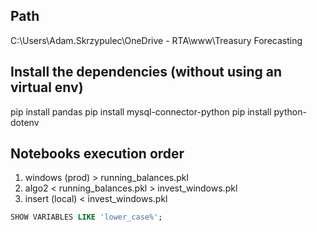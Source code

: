 ## Path
C:\Users\Adam.Skrzypulec\OneDrive - RTA\www\Treasury Forecasting


## Install the dependencies (without using an virtual env)
pip install pandas
pip install mysql-connector-python
pip install python-dotenv


## Notebooks execution order
1. windows (prod) > running_balances.pkl
2. algo2 < running_balances.pkl > invest_windows.pkl
3. insert (local) < invest_windows.pkl


```sql
SHOW VARIABLES LIKE 'lower_case%';
```